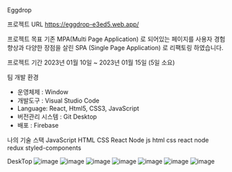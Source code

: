 Eggdrop


프로젝트 URL
https://eggdrop-e3ed5.web.app/


프로젝트 목표
기존 MPA(Multi Page Application) 로 되어있는 페이지를 사용자 경험 향상과 다양한 장점을 살린 SPA (Single Page Application) 로 리팩토링 하였습니다.


프로젝트 기간
2023년 01월 10일 ~ 2023년 01월 15일 (5일 소요)


팀 개발 환경
- 운영체제 : Window
- 개발도구 : Visual Studio Code
- Language: React, Html5, CSS3, JavaScript
- 버전관리 시스템 : Git Desktop
- 배포 : Firebase

나의 기술 스택
JavaScript	HTML	CSS	React	Node
js	html	css	react	node  redux styled-components

DeskTop
![image](https://github.com/hoho3419/React_eggdrop/assets/106577276/bfe26034-236f-42e0-a6c8-632e29b65411)
![image](https://github.com/hoho3419/React_eggdrop/assets/106577276/af4c4d81-55b7-47aa-9a56-92414788034e)
![image](https://github.com/hoho3419/React_eggdrop/assets/106577276/78c1b022-4b7f-42bd-82b8-0e97e024e8cd)
![image](https://github.com/hoho3419/React_eggdrop/assets/106577276/90ccaae7-b6c6-4b3b-afa3-644ccac689bb)
![image](https://github.com/hoho3419/React_eggdrop/assets/106577276/ce839201-f388-4560-8186-ff3847cfc4eb)
![image](https://github.com/hoho3419/React_eggdrop/assets/106577276/eb3e21c6-8e38-488e-9600-8d8b17e54140)
![image](https://github.com/hoho3419/React_eggdrop/assets/106577276/a4a7be23-629f-47be-92d0-d1d3d450ebda)

